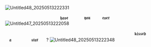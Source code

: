 ![Untitled48_20250513222331](https://github.com/user-attachments/assets/fc5f3292-2e52-43b1-9c29-8f774636b21f)

⠀ ㅤㅤㅤㅤ  ㅤㅤㅤㅤㅤ ㅤㅤㅤ𝖍𝖆𝖛𝖊ㅤㅤㅤㅤ𝖞𝖔𝖚ㅤㅤㅤ𝖊𝖛𝖊𝖗
![Untitled47_20250513222058](https://github.com/user-attachments/assets/24a70bce-8db2-4942-933c-3784d6afee27)

⠀ ㅤ ㅤㅤㅤㅤ ㅤㅤㅤㅤㅤㅤㅤㅤㅤㅤㅤ ㅤㅤㅤㅤㅤㅤㅤ ㅤㅤㅤㅤㅤㅤㅤ𝖐𝖎𝖘𝖘𝖊𝖉ㅤㅤㅤㅤ𝖆ㅤㅤㅤㅤㅤ𝖘𝖙𝖆𝖗ㅤㅤ?
![Untitled48_20250513222348](https://github.com/user-attachments/assets/08a2e80a-d608-4c6e-92ef-3aaf4fc8e74f)

